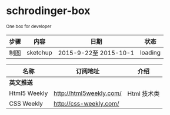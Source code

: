 # schrodinger-box 
<small>One box for developer</small>

| 步骤 | 内容 | 日期 | 状态 |
| ----- | ----- | ------ | ------ |
| 制图 | sketchup | 2015-9-22至 2015-10-1 | loading |


|名称 |订阅地址 | 介绍 |
| ----- | ----- | ------ |
|**英文推送**|||
|Html5 Weekly|http://html5weekly.com/| Html 技术类|
|CSS Weekly|http://css-weekly.com/| |
